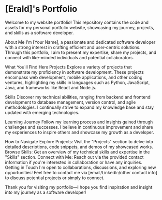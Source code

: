 # [Erald]'s Portfolio
Welcome to my website portfolio! This repository contains the code and assets for my personal portfolio website, showcasing my journey, projects, and skills as a software developer.

About Me
I'm [Your Name], a passionate and dedicated software developer with a strong interest in crafting efficient and user-centric solutions. Through this portfolio, I aim to present my expertise, share my projects, and connect with like-minded individuals and potential collaborators.

What You'll Find Here
Projects
Explore a variety of projects that demonstrate my proficiency in software development. These projects encompass web development, mobile applications, and other coding ventures, highlighting my skills in languages such as Python, JavaScript, Java, and frameworks like React and Node.js.

Skills
Discover my technical abilities, ranging from backend and frontend development to database management, version control, and agile methodologies. I continually strive to expand my knowledge base and stay updated with emerging technologies.

Learning Journey
Follow my learning process and insights gained through challenges and successes. I believe in continuous improvement and share my experiences to inspire others and showcase my growth as a developer.

How to Navigate
Explore Projects: Visit the "Projects" section to delve into detailed descriptions, code snippets, and demos of my showcased works.
Browse Skills: Get an overview of my technical skills and expertise in the "Skills" section.
Connect with Me: Reach out via the provided contact information if you're interested in collaboration or have any inquiries.
Getting in Touch
I'm open to collaborations, discussions, and exploring new opportunities! Feel free to contact me via [email/LinkedIn/other contact info] to discuss potential projects or simply to connect.

Thank you for visiting my portfolio—I hope you find inspiration and insight into my journey as a software developer!
